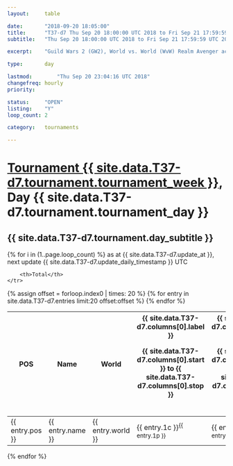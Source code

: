 ```yaml
---
layout: 	table

date: 		"2018-09-20 18:05:00"
title: 		"T37-d7 Thu Sep 20 18:00:00 UTC 2018 to Fri Sep 21 17:59:59 UTC 2018"
subtitle: 	"Thu Sep 20 18:00:00 UTC 2018 to Fri Sep 21 17:59:59 UTC 2018"

excerpt:    "Guild Wars 2 (GW2), World vs. World (WvW) Realm Avenger achivement Tournament. \"Every Kill Counts\""

type:       day

lastmod: 		"Thu Sep 20 23:04:16 UTC 2018"
changefreq: hourly
priority:   

status:     "OPEN"
listing:    "Y"
loop_count: 2

category: 	tournaments

---
```

<div class="table_header">
    <h1><a href="{{ site.data.T37-d7.tournament.week_url }}">Tournament {{ site.data.T37-d7.tournament.tournament_week }}</a>, Day {{ site.data.T37-d7.tournament.tournament_day }}</h1>
    <h2>{{ site.data.T37-d7.tournament.day_subtitle }}</h2> 
</div>

{% for i in (1..page.loop_count) %}
<span class="table_nextupdate">as at {{ site.data.T37-d7.update_at }}, next update {{ site.data.T37-d7.update_daily_timestamp }} UTC</span> 
<table class="day_table">
  <colgroup>
    <col style="width:18px">
    <col style="width:55px">
    <col style="width:55px">
    <col style="width:12px">
    <col style="width:12px">
    <col style="width:12px">
    <col style="width:12px">
    <col style="width:12px">
    <col style="width:12px">
    <col style="width:12px">
    <col style="width:12px">
    <col style="width:12px">
    <col style="width:12px">
    <col style="width:12px">
    <col style="width:12px">
    <col style="width:12px">
    <col style="width:12px">
    <col style="width:12px">
    <col style="width:12px">
    <col style="width:12px">
    <col style="width:12px">
    <col style="width:12px">
    <col style="width:12px">
    <col style="width:12px">
    <col style="width:12px">
    <col style="width:12px">
    <col style="width:12px">
    <col style="width:18px">
  </colgroup>  
  <thead>
    <tr>
        <th>POS</th>
        <th class="AlignLeft">Name</th>
        <th class="AlignLeft">World</th>

<th><div class="label">{{ site.data.T37-d7.columns[0].label }}<p class="onhover">{{ site.data.T37-d7.columns[0].start }} to {{ site.data.T37-d7.columns[0].stop }}</p></div>​</th>
<th><div class="label">{{ site.data.T37-d7.columns[1].label }}<p class="onhover">{{ site.data.T37-d7.columns[1].start }} to {{ site.data.T37-d7.columns[1].stop }}</p></div>​</th>
<th><div class="label">{{ site.data.T37-d7.columns[2].label }}<p class="onhover">{{ site.data.T37-d7.columns[2].start }} to {{ site.data.T37-d7.columns[2].stop }}</p></div>​</th>
<th><div class="label">{{ site.data.T37-d7.columns[3].label }}<p class="onhover">{{ site.data.T37-d7.columns[3].start }} to {{ site.data.T37-d7.columns[3].stop }}</p></div>​</th>
<th><div class="label">{{ site.data.T37-d7.columns[4].label }}<p class="onhover">{{ site.data.T37-d7.columns[4].start }} to {{ site.data.T37-d7.columns[4].stop }}</p></div>​</th>
<th><div class="label">{{ site.data.T37-d7.columns[5].label }}<p class="onhover">{{ site.data.T37-d7.columns[5].start }} to {{ site.data.T37-d7.columns[5].stop }}</p></div>​</th>
<th><div class="label">{{ site.data.T37-d7.columns[6].label }}<p class="onhover">{{ site.data.T37-d7.columns[6].start }} to {{ site.data.T37-d7.columns[6].stop }}</p></div>​</th>
<th><div class="label">{{ site.data.T37-d7.columns[7].label }}<p class="onhover">{{ site.data.T37-d7.columns[7].start }} to {{ site.data.T37-d7.columns[7].stop }}</p></div>​</th>
<th><div class="label">{{ site.data.T37-d7.columns[8].label }}<p class="onhover">{{ site.data.T37-d7.columns[8].start }} to {{ site.data.T37-d7.columns[8].stop }}</p></div>​</th>
<th><div class="label">{{ site.data.T37-d7.columns[9].label }}<p class="onhover">{{ site.data.T37-d7.columns[9].start }} to {{ site.data.T37-d7.columns[9].stop }}</p></div>​</th>
<th><div class="label">{{ site.data.T37-d7.columns[10].label }}<p class="onhover">{{ site.data.T37-d7.columns[10].start }} to {{ site.data.T37-d7.columns[10].stop }}</p></div>​</th>

<th><div class="label">{{ site.data.T37-d7.columns[11].label }}<p class="onhover">{{ site.data.T37-d7.columns[11].start }} to {{ site.data.T37-d7.columns[11].stop }}</p></div>​</th>
<th><div class="label">{{ site.data.T37-d7.columns[12].label }}<p class="onhover">{{ site.data.T37-d7.columns[12].start }} to {{ site.data.T37-d7.columns[12].stop }}</p></div>​</th>
<th><div class="label">{{ site.data.T37-d7.columns[13].label }}<p class="onhover">{{ site.data.T37-d7.columns[13].start }} to {{ site.data.T37-d7.columns[13].stop }}</p></div>​</th>
<th><div class="label">{{ site.data.T37-d7.columns[14].label }}<p class="onhover">{{ site.data.T37-d7.columns[14].start }} to {{ site.data.T37-d7.columns[14].stop }}</p></div>​</th>
<th><div class="label">{{ site.data.T37-d7.columns[15].label }}<p class="onhover">{{ site.data.T37-d7.columns[15].start }} to {{ site.data.T37-d7.columns[15].stop }}</p></div>​</th>
<th><div class="label">{{ site.data.T37-d7.columns[16].label }}<p class="onhover">{{ site.data.T37-d7.columns[16].start }} to {{ site.data.T37-d7.columns[16].stop }}</p></div>​</th>
<th><div class="label">{{ site.data.T37-d7.columns[17].label }}<p class="onhover">{{ site.data.T37-d7.columns[17].start }} to {{ site.data.T37-d7.columns[17].stop }}</p></div>​</th>
<th><div class="label">{{ site.data.T37-d7.columns[18].label }}<p class="onhover">{{ site.data.T37-d7.columns[18].start }} to {{ site.data.T37-d7.columns[18].stop }}</p></div>​</th>
<th><div class="label">{{ site.data.T37-d7.columns[19].label }}<p class="onhover">{{ site.data.T37-d7.columns[19].start }} to {{ site.data.T37-d7.columns[19].stop }}</p></div>​</th>
<th><div class="label">{{ site.data.T37-d7.columns[20].label }}<p class="onhover">{{ site.data.T37-d7.columns[20].start }} to {{ site.data.T37-d7.columns[20].stop }}</p></div>​</th>

<th><div class="label">{{ site.data.T37-d7.columns[21].label }}<p class="onhover">{{ site.data.T37-d7.columns[21].start }} to {{ site.data.T37-d7.columns[21].stop }}</p></div>​</th>
<th><div class="label">{{ site.data.T37-d7.columns[22].label }}<p class="onhover">{{ site.data.T37-d7.columns[22].start }} to {{ site.data.T37-d7.columns[22].stop }}</p></div>​</th>
<th><div class="label">{{ site.data.T37-d7.columns[23].label }}<p class="onhover">{{ site.data.T37-d7.columns[23].start }} to {{ site.data.T37-d7.columns[23].stop }}</p></div>​</th>

        <th>Total</th>
    </tr>
  </thead>
  {% assign offset = forloop.index0 | times: 20 %}
<tbody>
{% for entry in site.data.T37-d7.entries limit:20 offset:offset %}
  <tr>
    <td class="pl{{ entry.pos }}">{{ entry.pos }}</td>
    <td class="AlignLeft">{{ entry.name }}</td>
    <td class="AlignLeft">{{ entry.world }}</td>
    <td class="pl{{ entry.1p }}">{{ entry.1c }}<sup>{{ entry.1p }}</sup></td>
    <td class="pl{{ entry.2p }}">{{ entry.2c }}<sup>{{ entry.2p }}</sup></td>
    <td class="pl{{ entry.3p }}">{{ entry.3c }}<sup>{{ entry.3p }}</sup></td>
    <td class="pl{{ entry.4p }}">{{ entry.4c }}<sup>{{ entry.4p }}</sup></td>
    <td class="pl{{ entry.5p }}">{{ entry.5c }}<sup>{{ entry.5p }}</sup></td>
    <td class="pl{{ entry.6p }}">{{ entry.6c }}<sup>{{ entry.6p }}</sup></td>
    <td class="pl{{ entry.7p }}">{{ entry.7c }}<sup>{{ entry.7p }}</sup></td>
    <td class="pl{{ entry.8p }}">{{ entry.8c }}<sup>{{ entry.8p }}</sup></td>
    <td class="pl{{ entry.9p }}">{{ entry.9c }}<sup>{{ entry.9p }}</sup></td>
    <td class="pl{{ entry.10p }}">{{ entry.10c }}<sup>{{ entry.10p }}</sup></td>
    <td class="pl{{ entry.11p }}">{{ entry.11c }}<sup>{{ entry.11p }}</sup></td>
    <td class="pl{{ entry.12p }}">{{ entry.12c }}<sup>{{ entry.12p }}</sup></td>
    <td class="pl{{ entry.13p }}">{{ entry.13c }}<sup>{{ entry.13p }}</sup></td>
    <td class="pl{{ entry.14p }}">{{ entry.14c }}<sup>{{ entry.14p }}</sup></td>
    <td class="pl{{ entry.15p }}">{{ entry.15c }}<sup>{{ entry.15p }}</sup></td>
    <td class="pl{{ entry.16p }}">{{ entry.16c }}<sup>{{ entry.16p }}</sup></td>
    <td class="pl{{ entry.17p }}">{{ entry.17c }}<sup>{{ entry.17p }}</sup></td>
    <td class="pl{{ entry.18p }}">{{ entry.18c }}<sup>{{ entry.18p }}</sup></td>
    <td class="pl{{ entry.19p }}">{{ entry.19c }}<sup>{{ entry.19p }}</sup></td>
    <td class="pl{{ entry.20p }}">{{ entry.20c }}<sup>{{ entry.20p }}</sup></td>
    <td class="pl{{ entry.21p }}">{{ entry.21c }}<sup>{{ entry.21p }}</sup></td>
    <td class="pl{{ entry.22p }}">{{ entry.22c }}<sup>{{ entry.22p }}</sup></td>
    <td class="pl{{ entry.23p }}">{{ entry.23c }}<sup>{{ entry.23p }}</sup></td>
    <td class="pl{{ entry.24p }}">{{ entry.24c }}<sup>{{ entry.24p }}</sup></td>
    <td>{{ entry.total }}</td>
  </tr>
{% endfor %}  
</tbody>
</table>
<div class="leaderboard"></div>
{% endfor %}

<div class="commentary">
</div>



